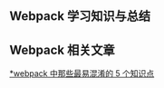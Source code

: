 ## Webpack 学习知识与总结

## Webpack 相关文章

[*webpack 中那些最易混淆的 5 个知识点](https://juejin.im/post/5cede821f265da1bbd4b5630)
